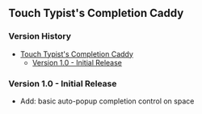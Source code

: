## Touch Typist's Completion Caddy

[TOC]: # " Version History"

### Version History
- [Touch Typist's Completion Caddy](#touch-typists-completion-caddy)
    - [Version 1.0 - Initial Release](#version-10---initial-release)


### Version 1.0 - Initial Release

* Add: basic auto-popup completion control on space 

